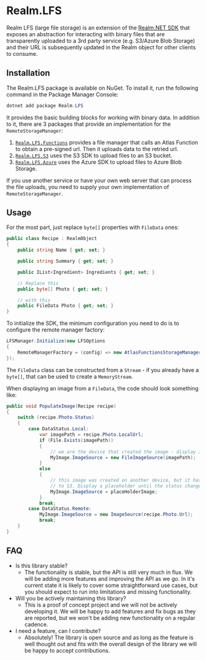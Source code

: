 # Realm.LFS

Realm LFS (large file storage) is an extension of the [Realm.NET SDK](http://github.com/realm/realm-dotnet) that exposes an abstraction for interacting with binary files that are transparently uploaded to a 3rd party service (e.g. S3/Azure Blob Storage) and their URL is subsequently updated in the Realm object for other clients to consume.

## Installation

The Realm.LFS package is available on NuGet. To install it, run the following command in the Package Manager Console:

```powershell
dotnet add package Realm.LFS
```

It provides the basic building blocks for working with binary data. In addition to it, there are 3 packages that provide an implementation for the `RemoteStorageManager`:

1. [`Realm.LFS.Functions`](https://www.nuget.org/packages/Realm.LFS.Functions) provides a file manager that calls an Atlas Function to obtain a pre-signed url. Then it uploads data to the retried url.
2. [`Realm.LFS.S3`](https://www.nuget.org/packages/Realm.LFS.S3) uses the S3 SDK to upload files to an S3 bucket.
3. [`Realm.LFS.Azure`](https://www.nuget.org/packages/Realm.LFS.Azure) uses the Azure SDK to upload files to Azure Blob Storage.

If you use another service or have your own web server that can process the file uploads, you need to supply your own implementation of `RemoteStorageManager`.

## Usage

For the most part, just replace `byte[]` properties with `FileData` ones:

```csharp
public class Recipe : RealmObject
{
    public string Name { get; set; }

    public string Summary { get; set; }

    public IList<Ingredient> Ingredients { get; set; }

    // Replace this
    public byte[] Photo { get; set; }

    // with this
    public FileData Photo { get; set; }
}
```

To initialize the SDK, the minimum configuration you need to do is to configure the remote manager factory:

```csharp
LFSManager.Initialize(new LFSOptions
{
    RemoteManagerFactory = (config) => new AtlasFunctionsStorageManager(config, "MyDataFunction")
});
```

The `FileData` class can be constructed from a `Stream` - if you already have a `byte[]`, that can be used to create a `MemoryStream`.

When displaying an image from a `FileData`, the code should look something like:

```csharp
public void PopulateImage(Recipe recipe)
{
    switch (recipe.Photo.Status)
    {
        case DataStatus.Local:
            var imagePath = recipe.Photo.LocalUrl;
            if (File.Exists(imagePath))
            {
                // we are the device that created the image - display it from disk
                MyImage.ImageSource = new FileImageSource(imagePath);
            }
            else
            {
                // this image was created on another device, but it hasn't uploaded it yet
                // to S3. Display a placeholder until the status changes to Remote
                MyImage.ImageSource = placeHolderImage;
            }
            break;
        case DataStatus.Remote:
            MyImage.ImageSource = new ImageSource(recipe.Photo.Url);
            break;
    }
}
```

## FAQ

* Is this library stable?
  * The functionality is stable, but the API is still very much in flux. We will be adding more features and improving the API as we go. In it's current state it is likely to cover some straightforward use cases, but you should expect to run into limitations and missing functionality.
* Will you be actively maintaining this library?
  * This is a proof of concept project and we will not be actively developing it. We will be happy to add features and fix bugs as they are reported, but we won't be adding new functionality on a regular cadence.
* I need a feature, can I contribute?
  * Absolutely! The library is open source and as long as the feature is well thought out and fits with the overall design of the library we will be happy to accept contributions.
